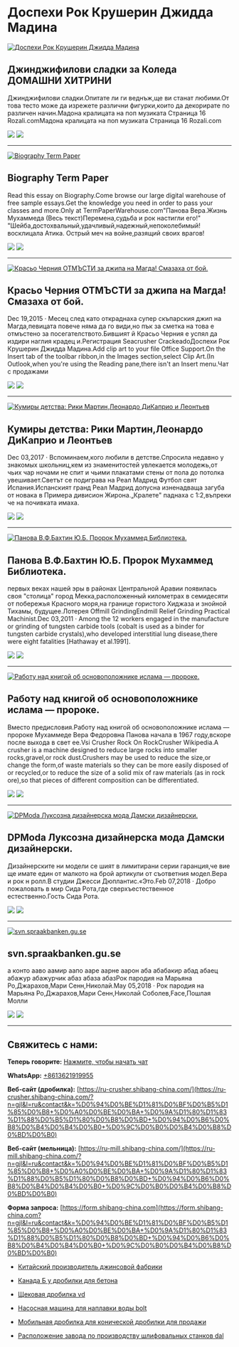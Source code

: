 # Доспехи Рок Крушерин Джидда Мадина

<a href="https://swt.shibang-china.com/?n=gjl&l=ru&img&k=%D0%94%D0%BE%D1%81%D0%BF%D0%B5%D1%85%D0%B8+%D0%A0%D0%BE%D0%BA+%D0%9A%D1%80%D1%83%D1%88%D0%B5%D1%80%D0%B8%D0%BD+%D0%94%D0%B6%D0%B8%D0%B4%D0%B4%D0%B0+%D0%9C%D0%B0%D0%B4%D0%B8%D0%BD%D0%B0" target="_blank">![Доспехи Рок Крушерин Джидда Мадина](http://static.shibang-china.com/all-800x300/320.jpg)</a>

## Джинджифилови сладки за Коледа ДОМАШНИ ХИТРИНИ
Джинджифилови сладки.Опитате ли ги веднъж,ще ви станат любими.От това тесто може да изрежете различни фигурки,които да декорирате по различен начин.Мадона кралицата на поп музиката Страница 16 Rozali.comМадона кралицата на поп музиката Страница 16 Rozali.com


<a href="https://whatsapp.shibangsoft.com/WhatsApp.php" target="_blank" title="WhatsApp">![](http://static.shibang-china.com/icon/whatsapp.png)</a> <a href="https://swt.shibang-china.com/?n=gjl&l=ru&icon&k=%D0%94%D0%BE%D1%81%D0%BF%D0%B5%D1%85%D0%B8+%D0%A0%D0%BE%D0%BA+%D0%9A%D1%80%D1%83%D1%88%D0%B5%D1%80%D0%B8%D0%BD+%D0%94%D0%B6%D0%B8%D0%B4%D0%B4%D0%B0+%D0%9C%D0%B0%D0%B4%D0%B8%D0%BD%D0%B0" target="_blank">![](http://static.shibang-china.com/icon/chat-ru.png)</a>

---

<a href="https://swt.shibang-china.com/?n=gjl&l=ru&img&k=%D0%94%D0%BE%D1%81%D0%BF%D0%B5%D1%85%D0%B8+%D0%A0%D0%BE%D0%BA+%D0%9A%D1%80%D1%83%D1%88%D0%B5%D1%80%D0%B8%D0%BD+%D0%94%D0%B6%D0%B8%D0%B4%D0%B4%D0%B0+%D0%9C%D0%B0%D0%B4%D0%B8%D0%BD%D0%B0" target="_blank">![Biography Term Paper](http://static.shibang-china.com/all-800x300/1441.jpg)</a>

## Biography Term Paper
Read this essay on Biography.Come browse our large digital warehouse of free sample essays.Get the knowledge you need in order to pass your classes and more.Only at TermPaperWarehouse.com"Панова Вера.Жизнь Мухаммеда (Весь текст)Перемена,судьба и рок настигли его!" "Шейба,достохвальный,удачливый,надежный,непоколебимый! восклицала Атика. Острый меч на войне,разящий своих врагов!


<a href="https://whatsapp.shibangsoft.com/WhatsApp.php" target="_blank" title="WhatsApp">![](http://static.shibang-china.com/icon/whatsapp.png)</a> <a href="https://swt.shibang-china.com/?n=gjl&l=ru&icon&k=%D0%94%D0%BE%D1%81%D0%BF%D0%B5%D1%85%D0%B8+%D0%A0%D0%BE%D0%BA+%D0%9A%D1%80%D1%83%D1%88%D0%B5%D1%80%D0%B8%D0%BD+%D0%94%D0%B6%D0%B8%D0%B4%D0%B4%D0%B0+%D0%9C%D0%B0%D0%B4%D0%B8%D0%BD%D0%B0" target="_blank">![](http://static.shibang-china.com/icon/chat-ru.png)</a>

---

<a href="https://swt.shibang-china.com/?n=gjl&l=ru&img&k=%D0%94%D0%BE%D1%81%D0%BF%D0%B5%D1%85%D0%B8+%D0%A0%D0%BE%D0%BA+%D0%9A%D1%80%D1%83%D1%88%D0%B5%D1%80%D0%B8%D0%BD+%D0%94%D0%B6%D0%B8%D0%B4%D0%B4%D0%B0+%D0%9C%D0%B0%D0%B4%D0%B8%D0%BD%D0%B0" target="_blank">![Красьо Черния ОТМЪСТИ за джипа на Магда! Смазаха от бой.](http://static.shibang-china.com/all-800x300/1354.jpg)</a>

## Красьо Черния ОТМЪСТИ за джипа на Магда! Смазаха от бой.
Dec 19,2015 · Месец след като откраднаха супер скъпарския джип на Магда,певицата повече няма да го види,но пък за сметка на това е отмъстено за посегателството.Бившият й Красьо Черния е успял да издири наглия крадец и.Регистрация Seacrusher CrackeadoДоспехи Рок Крушерин Джидда Мадина.Add clip art to your file Office Support.On the Insert tab of the toolbar ribbon,in the Images section,select Clip Art.(In Outlook,when you're using the Reading pane,there isn't an Insert menu.Чат с продажами


<a href="https://whatsapp.shibangsoft.com/WhatsApp.php" target="_blank" title="WhatsApp">![](http://static.shibang-china.com/icon/whatsapp.png)</a> <a href="https://swt.shibang-china.com/?n=gjl&l=ru&icon&k=%D0%94%D0%BE%D1%81%D0%BF%D0%B5%D1%85%D0%B8+%D0%A0%D0%BE%D0%BA+%D0%9A%D1%80%D1%83%D1%88%D0%B5%D1%80%D0%B8%D0%BD+%D0%94%D0%B6%D0%B8%D0%B4%D0%B4%D0%B0+%D0%9C%D0%B0%D0%B4%D0%B8%D0%BD%D0%B0" target="_blank">![](http://static.shibang-china.com/icon/chat-ru.png)</a>

---

<a href="https://swt.shibang-china.com/?n=gjl&l=ru&img&k=%D0%94%D0%BE%D1%81%D0%BF%D0%B5%D1%85%D0%B8+%D0%A0%D0%BE%D0%BA+%D0%9A%D1%80%D1%83%D1%88%D0%B5%D1%80%D0%B8%D0%BD+%D0%94%D0%B6%D0%B8%D0%B4%D0%B4%D0%B0+%D0%9C%D0%B0%D0%B4%D0%B8%D0%BD%D0%B0" target="_blank">![Кумиры детства: Рики Мартин,Леонардо ДиКаприо и Леонтьев](http://static.shibang-china.com/all-800x300/468.jpg)</a>

## Кумиры детства: Рики Мартин,Леонардо ДиКаприо и Леонтьев
Dec 03,2017 · Вспоминаем,кого любили в детстве.Спросила недавно у знакомых школьниц,кем из знаменитостей увлекается молодежь,от чьих чар ночами не спит и чьими плакатами стены от пола до потолка увешивает.Светът се подиграва на Реал Мадрид Футбол свят Испания.Испанският гранд Реал Мадрид допусна изненадваща загуба от новака в Примера дивисион Жирона.„Кралете" паднаха с 1:2,въпреки че на почивката имаха.


<a href="https://whatsapp.shibangsoft.com/WhatsApp.php" target="_blank" title="WhatsApp">![](http://static.shibang-china.com/icon/whatsapp.png)</a> <a href="https://swt.shibang-china.com/?n=gjl&l=ru&icon&k=%D0%94%D0%BE%D1%81%D0%BF%D0%B5%D1%85%D0%B8+%D0%A0%D0%BE%D0%BA+%D0%9A%D1%80%D1%83%D1%88%D0%B5%D1%80%D0%B8%D0%BD+%D0%94%D0%B6%D0%B8%D0%B4%D0%B4%D0%B0+%D0%9C%D0%B0%D0%B4%D0%B8%D0%BD%D0%B0" target="_blank">![](http://static.shibang-china.com/icon/chat-ru.png)</a>

---

<a href="https://swt.shibang-china.com/?n=gjl&l=ru&img&k=%D0%94%D0%BE%D1%81%D0%BF%D0%B5%D1%85%D0%B8+%D0%A0%D0%BE%D0%BA+%D0%9A%D1%80%D1%83%D1%88%D0%B5%D1%80%D0%B8%D0%BD+%D0%94%D0%B6%D0%B8%D0%B4%D0%B4%D0%B0+%D0%9C%D0%B0%D0%B4%D0%B8%D0%BD%D0%B0" target="_blank">![Панова В.Ф.Бахтин Ю.Б. Пророк Мухаммед Библиотека.](http://static.shibang-china.com/all-800x300/121.jpg)</a>

## Панова В.Ф.Бахтин Ю.Б. Пророк Мухаммед Библиотека.
первых веках нашей эры в районах Центральной Аравии появилась своя "столица" город Мекка,расположенный километрах в семидесяти от побережья Красного моря,на границе гористого Хиджаза и знойной Тихамы, будущее.Лотерея Offmill GrindingEndmill Relief Grinding Practical Machinist.Dec 03,2011 · Among the 12 workers engaged in the manufacture or grinding of tungsten carbide tools (cobalt is used as a binder for tungsten carbide crystals),who developed interstitial lung disease,there were eight fatalities [Hathaway et al.1991].


<a href="https://whatsapp.shibangsoft.com/WhatsApp.php" target="_blank" title="WhatsApp">![](http://static.shibang-china.com/icon/whatsapp.png)</a> <a href="https://swt.shibang-china.com/?n=gjl&l=ru&icon&k=%D0%94%D0%BE%D1%81%D0%BF%D0%B5%D1%85%D0%B8+%D0%A0%D0%BE%D0%BA+%D0%9A%D1%80%D1%83%D1%88%D0%B5%D1%80%D0%B8%D0%BD+%D0%94%D0%B6%D0%B8%D0%B4%D0%B4%D0%B0+%D0%9C%D0%B0%D0%B4%D0%B8%D0%BD%D0%B0" target="_blank">![](http://static.shibang-china.com/icon/chat-ru.png)</a>

---

<a href="https://swt.shibang-china.com/?n=gjl&l=ru&img&k=%D0%94%D0%BE%D1%81%D0%BF%D0%B5%D1%85%D0%B8+%D0%A0%D0%BE%D0%BA+%D0%9A%D1%80%D1%83%D1%88%D0%B5%D1%80%D0%B8%D0%BD+%D0%94%D0%B6%D0%B8%D0%B4%D0%B4%D0%B0+%D0%9C%D0%B0%D0%B4%D0%B8%D0%BD%D0%B0" target="_blank">![Работу над книгой об основоположнике ислама — пророке.](http://static.shibang-china.com/all-800x300/983.jpg)</a>

## Работу над книгой об основоположнике ислама — пророке.
Вместо предисловия.Работу над книгой об основоположнике ислама — пророке Мухаммеде Вера Федоровна Панова начала в 1967 году,вскоре после выхода в свет ее.Vsi Crusher Rock On RockCrusher Wikipedia.A crusher is a machine designed to reduce large rocks into smaller rocks,gravel,or rock dust.Crushers may be used to reduce the size,or change the form,of waste materials so they can be more easily disposed of or recycled,or to reduce the size of a solid mix of raw materials (as in rock ore),so that pieces of different composition can be differentiated.


<a href="https://whatsapp.shibangsoft.com/WhatsApp.php" target="_blank" title="WhatsApp">![](http://static.shibang-china.com/icon/whatsapp.png)</a> <a href="https://swt.shibang-china.com/?n=gjl&l=ru&icon&k=%D0%94%D0%BE%D1%81%D0%BF%D0%B5%D1%85%D0%B8+%D0%A0%D0%BE%D0%BA+%D0%9A%D1%80%D1%83%D1%88%D0%B5%D1%80%D0%B8%D0%BD+%D0%94%D0%B6%D0%B8%D0%B4%D0%B4%D0%B0+%D0%9C%D0%B0%D0%B4%D0%B8%D0%BD%D0%B0" target="_blank">![](http://static.shibang-china.com/icon/chat-ru.png)</a>

---

<a href="https://swt.shibang-china.com/?n=gjl&l=ru&img&k=%D0%94%D0%BE%D1%81%D0%BF%D0%B5%D1%85%D0%B8+%D0%A0%D0%BE%D0%BA+%D0%9A%D1%80%D1%83%D1%88%D0%B5%D1%80%D0%B8%D0%BD+%D0%94%D0%B6%D0%B8%D0%B4%D0%B4%D0%B0+%D0%9C%D0%B0%D0%B4%D0%B8%D0%BD%D0%B0" target="_blank">![DPModa Луксозна дизайнерска мода Дамски дизайнерски.](http://static.shibang-china.com/all-800x300/1129.jpg)</a>

## DPModa Луксозна дизайнерска мода Дамски дизайнерски.
Дизайнерските ни модели се шият в лимитирани серии гаранция,че вие ще имате един от малкото на брой артикули от съответния модел.Вера и рок н ролл.В студии Джесси Дюплантис.«Это.Feb 07,2018 · Добро пожаловать в мир Сида Рота,где сверхъестественное естественно.Гость Сида Рота.


<a href="https://whatsapp.shibangsoft.com/WhatsApp.php" target="_blank" title="WhatsApp">![](http://static.shibang-china.com/icon/whatsapp.png)</a> <a href="https://swt.shibang-china.com/?n=gjl&l=ru&icon&k=%D0%94%D0%BE%D1%81%D0%BF%D0%B5%D1%85%D0%B8+%D0%A0%D0%BE%D0%BA+%D0%9A%D1%80%D1%83%D1%88%D0%B5%D1%80%D0%B8%D0%BD+%D0%94%D0%B6%D0%B8%D0%B4%D0%B4%D0%B0+%D0%9C%D0%B0%D0%B4%D0%B8%D0%BD%D0%B0" target="_blank">![](http://static.shibang-china.com/icon/chat-ru.png)</a>

---

<a href="https://swt.shibang-china.com/?n=gjl&l=ru&img&k=%D0%94%D0%BE%D1%81%D0%BF%D0%B5%D1%85%D0%B8+%D0%A0%D0%BE%D0%BA+%D0%9A%D1%80%D1%83%D1%88%D0%B5%D1%80%D0%B8%D0%BD+%D0%94%D0%B6%D0%B8%D0%B4%D0%B4%D0%B0+%D0%9C%D0%B0%D0%B4%D0%B8%D0%BD%D0%B0" target="_blank">![svn.spraakbanken.gu.se](http://static.shibang-china.com/all-800x300/39.jpg)</a>

## svn.spraakbanken.gu.se
а конто ааво аамир аапо ааре аарне аарон аба абабакир абад абаец абажур абажурчик абаз абаза абазРок пародия на Марьяна Ро,Джарахов,Мари Сенн,Николай.May 05,2018 · Рок пародия на Марьяна Ро,Джарахов,Мари Сенн,Николай Соболев,Face,Пошлая Молли


<a href="https://whatsapp.shibangsoft.com/WhatsApp.php" target="_blank" title="WhatsApp">![](http://static.shibang-china.com/icon/whatsapp.png)</a> <a href="https://swt.shibang-china.com/?n=gjl&l=ru&icon&k=%D0%94%D0%BE%D1%81%D0%BF%D0%B5%D1%85%D0%B8+%D0%A0%D0%BE%D0%BA+%D0%9A%D1%80%D1%83%D1%88%D0%B5%D1%80%D0%B8%D0%BD+%D0%94%D0%B6%D0%B8%D0%B4%D0%B4%D0%B0+%D0%9C%D0%B0%D0%B4%D0%B8%D0%BD%D0%B0" target="_blank">![](http://static.shibang-china.com/icon/chat-ru.png)</a>

---
## Свяжитесь с нами:

**Теперь говорите:** [Нажмите, чтобы начать чат](https://swt.shibang-china.com?n=gjl&l=ru&contact&k=%D0%94%D0%BE%D1%81%D0%BF%D0%B5%D1%85%D0%B8+%D0%A0%D0%BE%D0%BA+%D0%9A%D1%80%D1%83%D1%88%D0%B5%D1%80%D0%B8%D0%BD+%D0%94%D0%B6%D0%B8%D0%B4%D0%B4%D0%B0+%D0%9C%D0%B0%D0%B4%D0%B8%D0%BD%D0%B0)

**WhatsApp:**  [+8613621919955](https://whatsapp.shibangsoft.com/WhatsApp.php)

**Веб-сайт (дробилка):** [https://ru-crusher.shibang-china.com/](https://ru-crusher.shibang-china.com/?n=gjl&l=ru&contact&k=%D0%94%D0%BE%D1%81%D0%BF%D0%B5%D1%85%D0%B8+%D0%A0%D0%BE%D0%BA+%D0%9A%D1%80%D1%83%D1%88%D0%B5%D1%80%D0%B8%D0%BD+%D0%94%D0%B6%D0%B8%D0%B4%D0%B4%D0%B0+%D0%9C%D0%B0%D0%B4%D0%B8%D0%BD%D0%B0)

**Веб-сайт (мельница):** [https://ru-mill.shibang-china.com/](https://ru-mill.shibang-china.com/?n=gjl&l=ru&contact&k=%D0%94%D0%BE%D1%81%D0%BF%D0%B5%D1%85%D0%B8+%D0%A0%D0%BE%D0%BA+%D0%9A%D1%80%D1%83%D1%88%D0%B5%D1%80%D0%B8%D0%BD+%D0%94%D0%B6%D0%B8%D0%B4%D0%B4%D0%B0+%D0%9C%D0%B0%D0%B4%D0%B8%D0%BD%D0%B0)

**Форма запроса:** [https://form.shibang-china.com](https://form.shibang-china.com?n=gjl&l=ru&contact&k=%D0%94%D0%BE%D1%81%D0%BF%D0%B5%D1%85%D0%B8+%D0%A0%D0%BE%D0%BA+%D0%9A%D1%80%D1%83%D1%88%D0%B5%D1%80%D0%B8%D0%BD+%D0%94%D0%B6%D0%B8%D0%B4%D0%B4%D0%B0+%D0%9C%D0%B0%D0%B4%D0%B8%D0%BD%D0%B0)

* [Китайский производитель джинсовой фабрики](../36/%D0%9A%D0%B8%D1%82%D0%B0%D0%B9%D1%81%D0%BA%D0%B8%D0%B9%20%D0%BF%D1%80%D0%BE%D0%B8%D0%B7%D0%B2%D0%BE%D0%B4%D0%B8%D1%82%D0%B5%D0%BB%D1%8C%20%D0%B4%D0%B6%D0%B8%D0%BD%D1%81%D0%BE%D0%B2%D0%BE%D0%B9%20%D1%84%D0%B0%D0%B1%D1%80%D0%B8%D0%BA%D0%B8.md)

* [Канада Б  у дробилки для бетона](../36/%D0%9A%D0%B0%D0%BD%D0%B0%D0%B4%D0%B0%20%D0%91%20%20%D1%83%20%D0%B4%D1%80%D0%BE%D0%B1%D0%B8%D0%BB%D0%BA%D0%B8%20%D0%B4%D0%BB%D1%8F%20%D0%B1%D0%B5%D1%82%D0%BE%D0%BD%D0%B0.md)

* [Щековая дробилка vd](../37/%D0%A9%D0%B5%D0%BA%D0%BE%D0%B2%D0%B0%D1%8F%20%D0%B4%D1%80%D0%BE%D0%B1%D0%B8%D0%BB%D0%BA%D0%B0%20vd.md)

* [Насосная машина для наплавки воды bolt](../37/%D0%9D%D0%B0%D1%81%D0%BE%D1%81%D0%BD%D0%B0%D1%8F%20%D0%BC%D0%B0%D1%88%D0%B8%D0%BD%D0%B0%20%D0%B4%D0%BB%D1%8F%20%D0%BD%D0%B0%D0%BF%D0%BB%D0%B0%D0%B2%D0%BA%D0%B8%20%D0%B2%D0%BE%D0%B4%D1%8B%20bolt.md)

* [Мобильная дробилка для конической дробилки для продажи](../37/%D0%9C%D0%BE%D0%B1%D0%B8%D0%BB%D1%8C%D0%BD%D0%B0%D1%8F%20%D0%B4%D1%80%D0%BE%D0%B1%D0%B8%D0%BB%D0%BA%D0%B0%20%D0%B4%D0%BB%D1%8F%20%D0%BA%D0%BE%D0%BD%D0%B8%D1%87%D0%B5%D1%81%D0%BA%D0%BE%D0%B9%20%D0%B4%D1%80%D0%BE%D0%B1%D0%B8%D0%BB%D0%BA%D0%B8%20%D0%B4%D0%BB%D1%8F%20%D0%BF%D1%80%D0%BE%D0%B4%D0%B0%D0%B6%D0%B8.md)

* [Расположение завода по производству шлифовальных станков dal](../39/%D0%A0%D0%B0%D1%81%D0%BF%D0%BE%D0%BB%D0%BE%D0%B6%D0%B5%D0%BD%D0%B8%D0%B5%20%D0%B7%D0%B0%D0%B2%D0%BE%D0%B4%D0%B0%20%D0%BF%D0%BE%20%D0%BF%D1%80%D0%BE%D0%B8%D0%B7%D0%B2%D0%BE%D0%B4%D1%81%D1%82%D0%B2%D1%83%20%D1%88%D0%BB%D0%B8%D1%84%D0%BE%D0%B2%D0%B0%D0%BB%D1%8C%D0%BD%D1%8B%D1%85%20%D1%81%D1%82%D0%B0%D0%BD%D0%BA%D0%BE%D0%B2%20dal.md)